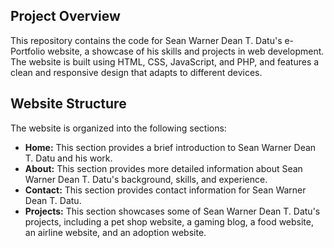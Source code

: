 ## Project Overview

This repository contains the code for Sean Warner Dean T. Datu's e-Portfolio website, a showcase of his skills and projects in web development. 
The website is built using HTML, CSS, JavaScript, and PHP, and features a clean and responsive design that adapts to different devices.

## Website Structure

The website is organized into the following sections:

* **Home:** This section provides a brief introduction to Sean Warner Dean T. Datu and his work.
* **About:** This section provides more detailed information about Sean Warner Dean T. Datu's background, skills, and experience.
* **Contact:** This section provides contact information for Sean Warner Dean T. Datu.
* **Projects:** This section showcases some of Sean Warner Dean T. Datu's projects, including a pet shop website, a gaming blog, a food website, an airline website, and an adoption website.
